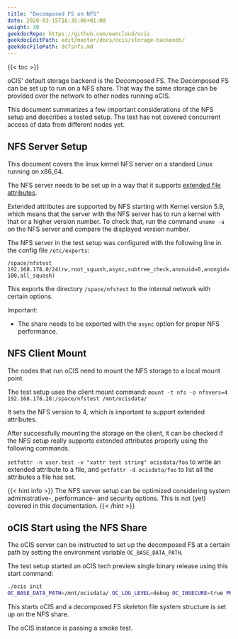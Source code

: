 ```yaml
---
title: "Decomposed FS on NFS"
date: 2020-03-15T16:35:00+01:00
weight: 30
geekdocRepo: https://github.com/owncloud/ocis
geekdocEditPath: edit/master/docs/ocis/storage-backends/
geekdocFilePath: dcfsnfs.md
---
```


{{< toc >}}

oCIS' default storage backend is the Decomposed FS. The Decomposed FS can be set up to run on a NFS share. That way the same storage can be provided over the network to other nodes running oCIS.

This document summarizes a few important considerations of the NFS setup and describes a tested setup. The test has not covered concurrent access of data from different nodes yet.

## NFS Server Setup

This document covers the linux kernel NFS server on a standard Linux running on x86_64.

The NFS server needs to be set up in a way that it supports [extended file attributes](https://en.wikipedia.org/wiki/Extended_file_attributes).

Extended attributes are supported by NFS starting with Kernel version 5.9, which means that the server with the NFS server has to run a kernel with that or a higher version number. To check that, run the command `uname -a` on the NFS server and compare the displayed version number.

The NFS server in the test setup was configured with the following line in the config file `/etc/exports`:

`/space/nfstest  192.168.178.0/24(rw,root_squash,async,subtree_check,anonuid=0,anongid=100,all_squash)`

This exports the directory `/space/nfstest` to the internal network with certain options.

Important:

- The share needs to be exported with the `async` option for proper NFS performance.

## NFS Client Mount

The nodes that run oCIS need to mount the NFS storage to a local mount point.

The test setup uses the client mount command: `mount -t nfs -o nfsvers=4 192.168.178.28:/space/nfstest /mnt/ocisdata/`

It sets the NFS version to 4, which is important to support extended attributes.

After successfully mounting the storage on the client, it can be checked if the NFS setup really supports extended attributes properly using the following commands.

`setfattr -n user.test -v "xattr test string" ocisdata/foo` to write an extended attribute to a file, and `getfattr -d ocisdata/foo` to list all the attributes a file has set.

{{< hint info >}}
The NFS server setup can be optimized considering system administrative-, performance- and security options. This is not (yet) covered in this documentation.
{{< /hint >}}

## oCIS Start using the NFS Share

The oCIS server can be instructed to set up the decomposed FS at a certain path by setting the environment variable `OC_BASE_DATA_PATH`.

The test setup started an oCIS tech preview single binary release using this start command:

```bash
./ocis init
OC_BASE_DATA_PATH=/mnt/ocisdata/ OC_LOG_LEVEL=debug OC_INSECURE=true PROXY_HTTP_ADDR=0.0.0.0:9200 OC_URL=https://hostname:9200  ./ocis server
```

This starts oCIS and a decomposed FS skeleton file system structure is set up on the NFS share.

The oCIS instance is passing a smoke test.
